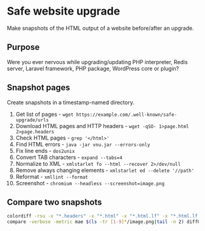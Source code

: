 # Safe website upgrade

Make snapshots of the HTML output of a website before/after an upgrade.

## Purpose

Were you ever nervous while upgrading/updating
PHP interpreter, Redis server, Laravel framework, PHP package, WordPress core or plugin?

## Snapshot pages

Create snapshots in a timestamp-named directory.

1. Get list of pages - `wget https://example.com/.well-known/safe-upgrade/urls`
1. Download HTML pages and HTTP headers - `wget -qSO- 1>page.html 2>page.headers`
1. Check HTML pages - `grep '</html>'`
1. Find HTML errors - `java -jar vnu.jar --errors-only`
1. Fix line ends - `dos2unix`
1. Convert TAB characters - `expand --tabs=4`
1. Normalize to XML - `xmlstarlet fo --html --recover 2>/dev/null`
1. Remove always changing elements - `xmlstarlet ed --delete '//path'`
1. Reformat - `xmllint --format`
1. Screenshot - `chromium --headless --screenshot=image.png`

## Compare two snapshots

```bash
colordiff -rsu -x "*.headers" -x "*.html" -x "*.html.lf" -x "*.html.lf.space" -x "*.xml.original" $(ls -dtr [1-9]*/|tail -n 2)
compare -verbose -metric mae $(ls -tr [1-9]*/image.png|tail -n 2) diff01.png
```
